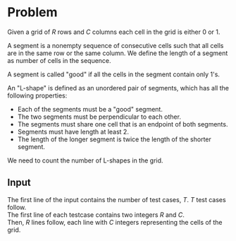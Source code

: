 # Problem

Given a grid of $R$ rows and $C$ columns each cell in the grid is either $0$ or $1$.

A segment is a nonempty sequence of consecutive cells such that all cells are in the same row or the same column. We define the length of a segment as number of cells in the sequence.

A segment is called "good" if all the cells in the segment contain only $1$'s.

An "L-shape" is defined as an unordered pair of segments, which has all the following properties:

- Each of the segments must be a "good" segment.
- The two segments must be perpendicular to each other.
- The segments must share one cell that is an endpoint of both segments.
- Segments must have length at least 2.
- The length of the longer segment is twice the length of the shorter segment.

We need to count the number of L-shapes in the grid.

## Input

The first line of the input contains the number of test cases, $T$. $T$ test cases follow.  
The first line of each testcase contains two integers $R$ and $C$.  
Then, $R$ lines follow, each line with $C$ integers representing the cells of the grid.
